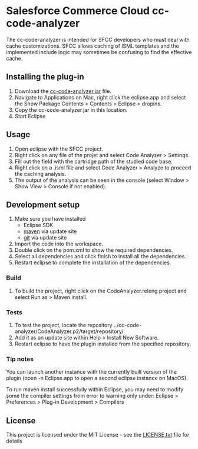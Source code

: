 # Salesforce Commerce Cloud cc-code-analyzer

The cc-code-analyzer is intended for SFCC developers who must deal with cache customizations.
SFCC allows caching of ISML templates and the implemented include logic may sometimes be confusing to find the effective cache.

## Installing the plug-in

1. Download the [cc-code-analyzer.jar](https://github.com/tmontovert/cc-code-analyzer/blob/master/CodeAnalyzer.p2/target/repository/plugins/com.sfcc.codeanalyzer_1.1.4.201802071124.jar) file.
2. Navigate to Applications on Mac, right click the eclipse.app and select the Show Package Contents > Contents > Eclipse > dropins. 
3. Copy the cc-code-analyzer.jar in this location.
4. Start Eclipse

## Usage

1. Open eclipse with the SFCC project.
2. Right click on any file of the projet and select Code Analyzer > Settings.
3. Fill out the field with the cartridge path of the studied code base.
4. Right click on a .isml file and select Code Analyzer > Analyze to proceed the caching analysis.
5. The output of the analysis can be seen in the console (select Window > Show View > Console if not enabled).

## Development setup

1. Make sure you have installed 
	- Eclipse SDK
	- [maven](http://download.eclipse.org/technology/m2e/releases) via update site
	- [git](http://download.eclipse.org/egit/github/updates) via update site
2. Import the code into the workspace.
3. Double click on the pom.xml to show the required dependencies.
4. Select all dependencies and click finish to install all the dependencies.
5. Restart eclipse to complete the installation of the dependencies.

### Build

1. To build the project, right click on the CodeAnalyzer.releng project and select Run as > Maven install.

### Tests

1. To test the project, locate the repository ../cc-code-analyzer/CodeAnalyzer.p2/target/repository/ 
2. Add it as an update site within Help > Install New Software.
3. Restart eclipse to have the plugin installed from the specified repository.

### Tip notes

You can launch another instance with the currently built version of the plugin (open -n Eclipse.app to open a second eclipse instance on MacOS).

To run maven install successfully within Eclipse, you may need to modify some the compiler settings from error to warning only under:
		Eclipse > Preferences > Plug-in Development > Compilers

## License

This project is licensed under the MIT License - see the [LICENSE.txt](LICENSE.txt) file for details
